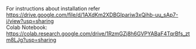 For instructions about installation refer <br>
https://drive.google.com/file/d/1AXdKm2XDBGIpariw3xQihb-uu_sAp7-j/view?usp=sharing
<br>
Colab Notebook: <br>
https://colab.research.google.com/drive/1RzmGZj8h6GVPYABaF4TqrBfs_ztm8LJg?usp=sharing
<br>


